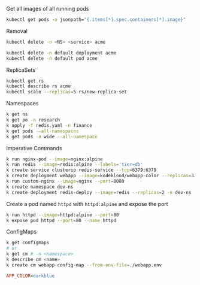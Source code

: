 Get all images of all running pods
```bash
kubectl get pods -o jsonpath="{.items[*].spec.containers[*].image}"
```

Removal
```bash
kubectl delete -n <NS> <service> acme

kubectl delete -n default deployment acme
kubectl delete -n default pod acme
```

ReplicaSets
```bash
kubectl get rs
kubectl describe rs acme
kubectl scale --replicas=5 rs/new-replica-set
```

Namespaces
```bash
k get ns
k get po -n research
k apply -f redis.yaml -n finance
k get pods --all-namespaces
k get pods -o wide --all-namespace
```

Imperative Commands
```bash
k run nginx-pod --image=nginx:alpine
k run redis --image=redis:alpine --labels='tier=db'
k create service clusterip redis-service --tcp=6379:6379
k create deployment webapp --image=kodekloud/webapp-color --replicas=3
k run custom-nginx --image=nginx --port=8080
k create namespace dev-ns
k create deployment redis-deploy --image=redis --replicas=2 -n dev-ns
```

Create a pod named `httpd` with `httpd:alpine` and expose the port
```bash
k run httpd --image=httpd:alpine --port=80
k expose pod httpd --port=80 --name httpd
```
ConfigMaps
```bash
k get configmaps
# or
k get cm # -n <namespace>
k describe cm <name>
k create cm webapp-config-map --from-env-file=./webapp.env
```

```ini
APP_COLOR=darkblue
```


